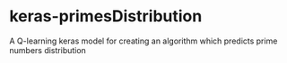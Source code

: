 # keras-primesDistribution
A Q-learning keras model for creating an algorithm which predicts prime numbers distribution
